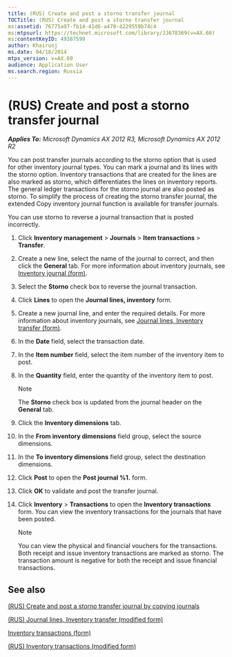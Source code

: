 ```yaml
---
title: (RUS) Create and post a storno transfer journal
TOCTitle: (RUS) Create and post a storno transfer journal
ms:assetid: 76775a97-fb14-41d6-a470-4229559b74c4
ms:mtpsurl: https://technet.microsoft.com/library/JJ678369(v=AX.60)
ms:contentKeyID: 49387599
author: Khairunj
ms.date: 04/18/2014
mtps_version: v=AX.60
audience: Application User
ms.search.region: Russia
---
```


# (RUS) Create and post a storno transfer journal 


_**Applies To:** Microsoft Dynamics AX 2012 R3, Microsoft Dynamics AX 2012 R2_

You can post transfer journals according to the storno option that is used for other inventory journal types. You can mark a journal and its lines with the storno option. Inventory transactions that are created for the lines are also marked as storno, which differentiates the lines on inventory reports. The general ledger transactions for the storno journal are also posted as storno. To simplify the process of creating the storno transfer journal, the extended Copy inventory journal function is available for transfer journals.

You can use storno to reverse a journal transaction that is posted incorrectly.

1.  Click **Inventory management** \> **Journals** \> **Item transactions** \> **Transfer**.

2.  Create a new line, select the name of the journal to correct, and then click the **General** tab. For more information about inventory journals, see [Inventory journal (form)](https://technet.microsoft.com/library/aa558607\(v=ax.60\)).

3.  Select the **Storno** check box to reverse the journal transaction.

4.  Click **Lines** to open the **Journal lines, inventory** form.

5.  Create a new journal line, and enter the required details. For more information about inventory journals, see [Journal lines, Inventory transfer (form)](https://technet.microsoft.com/library/aa587291\(v=ax.60\)).

6.  In the **Date** field, select the transaction date.

7.  In the **Item number** field, select the item number of the inventory item to post.

8.  In the **Quantity** field, enter the quantity of the inventory item to post.
    

    > [!NOTE]
    > <P>The <STRONG>Storno</STRONG> check box is updated from the journal header on the <STRONG>General</STRONG> tab.</P>



9.  Click the **Inventory dimensions** tab.

10. In the **From inventory dimensions** field group, select the source dimensions.

11. In the **To inventory dimensions** field group, select the destination dimensions.

12. Click **Post** to open the **Post journal %1.** form.

13. Click **OK** to validate and post the transfer journal.

14. Click **Inventory** \> **Transactions** to open the **Inventory transactions** form. You can view the inventory transactions for the journals that have been posted.
    

    > [!NOTE]
    > <P>You can view the physical and financial vouchers for the transactions. Both receipt and issue inventory transactions are marked as storno. The transaction amount is negative for both the receipt and issue financial transactions.</P>



## See also

[(RUS) Create and post a storno transfer journal by copying journals](rus-create-and-post-a-storno-transfer-journal-by-copying-journals.md)

[(RUS) Journal lines, Inventory transfer (modified form)](https://technet.microsoft.com/library/jj665257\(v=ax.60\))

[Inventory transactions (form)](https://technet.microsoft.com/library/aa584374\(v=ax.60\))

[(RUS) Inventory transactions (modified form)](https://technet.microsoft.com/library/jj733410\(v=ax.60\))

  


